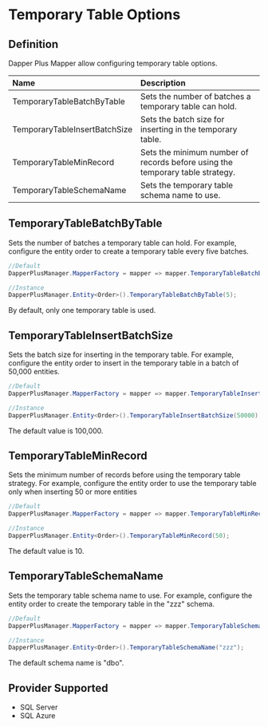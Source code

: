 # Temporary Table Options

## Definition

Dapper Plus Mapper allow configuring temporary table options.

| Name	   | Description |
| :--------| :-----------|
|TemporaryTableBatchByTable	|Sets the number of batches a temporary table can hold.|
|TemporaryTableInsertBatchSize	|Sets the batch size for inserting in the temporary table.|
|TemporaryTableMinRecord	|Sets the minimum number of records before using the temporary table strategy.|
|TemporaryTableSchemaName	|Sets the temporary table schema name to use.|

## TemporaryTableBatchByTable

Sets the number of batches a temporary table can hold. For example, configure the entity order to create a temporary table every five batches.


```csharp
//Default
DapperPlusManager.MapperFactory = mapper => mapper.TemporaryTableBatchByTable(5);

//Instance
DapperPlusManager.Entity<Order>().TemporaryTableBatchByTable(5);
```

By default, only one temporary table is used.

## TemporaryTableInsertBatchSize

Sets the batch size for inserting in the temporary table. For example, configure the entity order to insert in the temporary table in a batch of 50,000 entities.


```csharp
//Default
DapperPlusManager.MapperFactory = mapper => mapper.TemporaryTableInsertBatchSize(50000);

//Instance
DapperPlusManager.Entity<Order>().TemporaryTableInsertBatchSize(50000);
```

The default value is 100,000.

## TemporaryTableMinRecord

Sets the minimum number of records before using the temporary table strategy. For example, configure the entity order to use the temporary table only when inserting 50 or more entities


```csharp
//Default
DapperPlusManager.MapperFactory = mapper => mapper.TemporaryTableMinRecord(50);

//Instance
DapperPlusManager.Entity<Order>().TemporaryTableMinRecord(50);
```

The default value is 10.

## TemporaryTableSchemaName

Sets the temporary table schema name to use. For example, configure the entity order to create the temporary table in the "zzz" schema.


```csharp
//Default
DapperPlusManager.MapperFactory = mapper => mapper.TemporaryTableSchemaName("zzz");

//Instance
DapperPlusManager.Entity<Order>().TemporaryTableSchemaName("zzz");
```

The default schema name is "dbo".

## Provider Supported

 - SQL Server
 - SQL Azure
